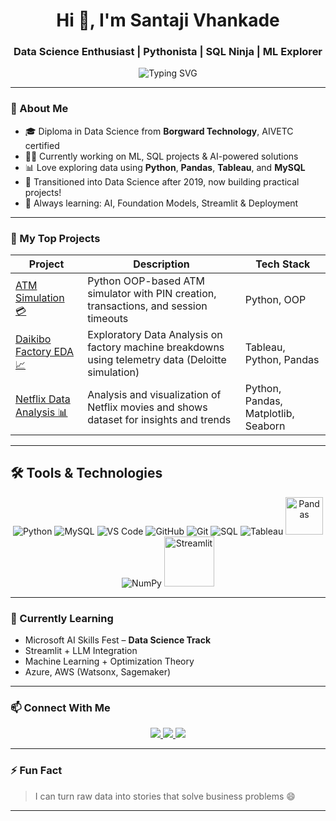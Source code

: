 <h1 align="center">Hi 👋, I'm Santaji Vhankade</h1>
<h3 align="center">Data Science Enthusiast | Pythonista | SQL Ninja | ML Explorer</h3>

<p align="center">
 <p align="center">
  <p align="center">
  <p align="center">
  <p align="center">
  <p align="center">
 <p align="center">
 <p align="center">
  <p align="center">
  <img src="https://readme-typing-svg.demolab.com?font=Fira+Code&pause=2000&speed=80&center=true&width=1200&lines=Data+Science+%7C+Machine+Learning+%7C+Artificial+Intelligence+%7C+Python+%7C+SQL+%7C+Pandas+%7C+NumPy+%7C+Seaborn;Matplotlib+%7C+Tableau+%7C+Power+BI+%7C+Excel+%7C+Streamlit+%7C+Jupyter+Notebook+%7C+VS+Code;Git+%26+GitHub+%7C+Scikit-learn+%7C+XGBoost+%7C+MySQL+%7C+APIs+%7C+Web+Scraping" alt="Typing SVG" />
</p>




</p>



</p>

---

### 🚀 About Me

- 🎓 Diploma in Data Science from **Borgward Technology**, AIVETC certified
- 👨‍💻 Currently working on ML, SQL projects & AI-powered solutions  
- 📊 Love exploring data using **Python**, **Pandas**, **Tableau**, and **MySQL**
- 🔄 Transitioned into Data Science after 2019, now building practical projects!
- 🧠 Always learning: AI, Foundation Models, Streamlit & Deployment

---

### 📌 My Top Projects

| Project | Description | Tech Stack |
|---------|-------------|------------|
| [ATM Simulation 💳](https://github.com/santajivhankade/atm-simulation) | Python OOP-based ATM simulator with PIN creation, transactions, and session timeouts | Python, OOP |
| [Daikibo Factory EDA 📈](https://github.com/santajivhankade/daikibo-telemetry-eda) | Exploratory Data Analysis on factory machine breakdowns using telemetry data (Deloitte simulation) | Tableau, Python, Pandas |
| [Netflix Data Analysis 📊](https://github.com/santajivhankade/netflix-data-analysis) | Analysis and visualization of Netflix movies and shows dataset for insights and trends | Python, Pandas, Matplotlib, Seaborn |


---

<h2 align="left">🛠️ Tools & Technologies</h2>
<p align="center">
  <img src="https://img.icons8.com/color/48/000000/python.png" alt="Python"/>
  <img src="https://img.icons8.com/ios-filled/50/000000/mysql-logo.png" alt="MySQL"/>
  <img src="https://img.icons8.com/fluent/48/000000/visual-studio-code-2019.png" alt="VS Code"/>
  <img src="https://img.icons8.com/ios-glyphs/48/000000/github.png" alt="GitHub"/>
  <img src="https://img.icons8.com/color/48/000000/git.png" alt="Git"/>
  <img src="https://img.icons8.com/external-flat-juicy-fish/60/000000/external-sql-coding-and-development-flat-flat-juicy-fish.png" alt="SQL"/>
  <img src="https://img.icons8.com/color/48/000000/tableau-software.png" alt="Tableau"/>
  <img src="https://raw.githubusercontent.com/valohai/ml-logos/master/pandas.svg" alt="Pandas" width="60" height="60"/>
  <img src="https://img.icons8.com/color/48/000000/numpy.png" alt="NumPy"/>
  <img src="https://streamlit.io/images/brand/streamlit-logo-primary-colormark-darktext.png" alt="Streamlit" width="80"/>
</p>




---

### 🌱 Currently Learning

- Microsoft AI Skills Fest – **Data Science Track**
- Streamlit + LLM Integration
- Machine Learning + Optimization Theory
- Azure, AWS (Watsonx, Sagemaker)

---

### 📫 Connect With Me

<p align="center">
  <a href="https://www.linkedin.com/in/santaji-vhankade" target="_blank">
    <img src="https://img.shields.io/badge/-LinkedIn-blue?style=for-the-badge&logo=linkedin">
  </a>
  <a href="mailto:santajivhankade@gmail.com">
    <img src="https://img.shields.io/badge/-Email-D14836?style=for-the-badge&logo=gmail&logoColor=white">
  </a>
  <a href="https://your-portfolio-link.com" target="_blank">
    <img src="https://img.shields.io/badge/-Portfolio-black?style=for-the-badge&logo=web">
  </a>
</p>

---

### ⚡ Fun Fact

> I can turn raw data into stories that solve business problems 😄

---

